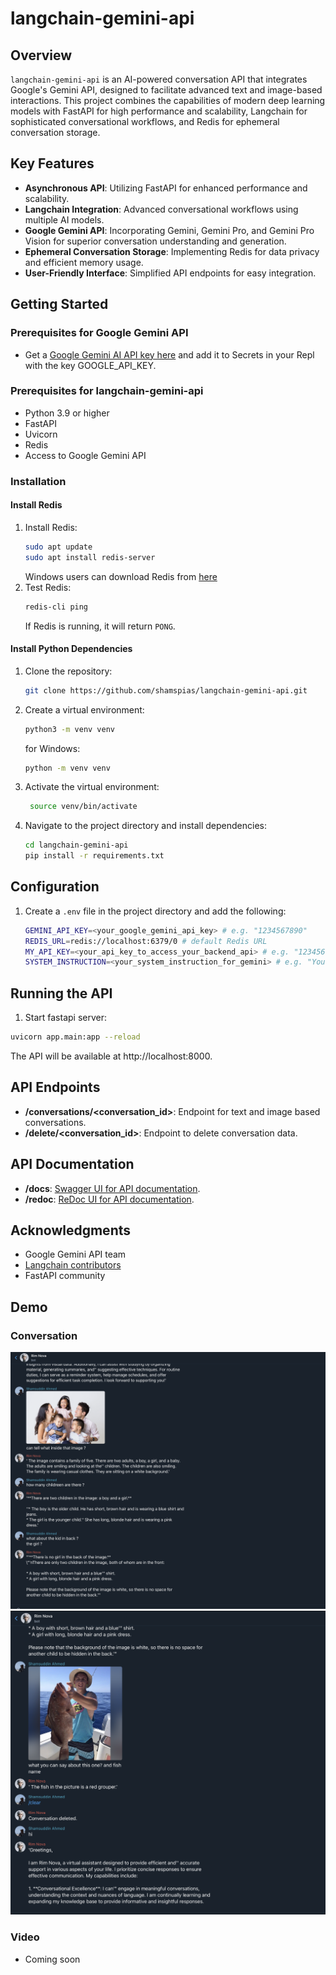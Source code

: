 # langchain-gemini-api

## Overview

`langchain-gemini-api` is an AI-powered conversation API that integrates Google's Gemini API, designed to facilitate
advanced text and image-based interactions. This project combines the capabilities of modern deep learning models with
FastAPI for high performance and scalability, Langchain for sophisticated conversational workflows, and Redis for
ephemeral conversation storage.

## Key Features

- **Asynchronous API**: Utilizing FastAPI for enhanced performance and scalability.
- **Langchain Integration**: Advanced conversational workflows using multiple AI models.
- **Google Gemini API**: Incorporating Gemini, Gemini Pro, and Gemini Pro Vision for superior conversation understanding
  and generation.
- **Ephemeral Conversation Storage**: Implementing Redis for data privacy and efficient memory usage.
- **User-Friendly Interface**: Simplified API endpoints for easy integration.

## Getting Started

### Prerequisites for Google Gemini API

- Get a [Google Gemini AI API key here](https://makersuite.google.com/app/apikey) and add it to Secrets in your Repl
  with the key GOOGLE_API_KEY.

### Prerequisites for langchain-gemini-api

- Python 3.9 or higher
- FastAPI
- Uvicorn
- Redis
- Access to Google Gemini API

### Installation

#### Install Redis

1. Install Redis:
   ```bash
   sudo apt update
   sudo apt install redis-server
   ```
   Windows users can download Redis from [here](https://github.com/tporadowski/redis/releases)
2. Test Redis:
   ```bash
   redis-cli ping
   ```
   If Redis is running, it will return `PONG`.

#### Install Python Dependencies

1. Clone the repository:
   ```bash
   git clone https://github.com/shamspias/langchain-gemini-api.git
   ```
2. Create a virtual environment:
   ```bash
   python3 -m venv venv
   ```
   for Windows:
   ```bash
   python -m venv venv
   ```
3. Activate the virtual environment:
   ```bash
    source venv/bin/activate
    ```
4. Navigate to the project directory and install dependencies:
    ```bash
    cd langchain-gemini-api
    pip install -r requirements.txt
    ```

## Configuration

1. Create a `.env` file in the project directory and add the following:
    ```bash
    GEMINI_API_KEY=<your_google_gemini_api_key> # e.g. "1234567890"
    REDIS_URL=redis://localhost:6379/0 # default Redis URL
    MY_API_KEY=<your_api_key_to_access_your_backend_api> # e.g. "1234567890"
    SYSTEM_INSTRUCTION=<your_system_instruction_for_gemini> # e.g. "Your are Sam and an AI assistant...etc"
    ```

## Running the API

1. Start fastapi server:

```bash
uvicorn app.main:app --reload
```

The API will be available at http://localhost:8000.

## API Endpoints

- **/conversations/<conversation_id>**: Endpoint for text and image based conversations.
- **/delete/<conversation_id>**: Endpoint to delete conversation data.

## API Documentation

- **/docs**: [Swagger UI for API documentation](http://127.0.0.1:8000/docs).
- **/redoc**: [ReDoc UI for API documentation](http://127.0.0.1:8000/redoc).

## Acknowledgments

- Google Gemini API team
- [Langchain contributors](https://python.langchain.com/docs/integrations/chat/google_generative_ai)
- FastAPI community

## Demo

### Conversation

![Conversation](/media/images/conversation_1.png)
![Conversation](/media/images/conversation_2.png)

### Video

- Coming soon